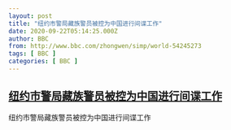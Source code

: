 ```yaml
---
layout: post
title: "纽约市警局藏族警员被控为中国进行间谍工作"
date: 2020-09-22T05:14:25.000Z
author: BBC
from: http://www.bbc.com/zhongwen/simp/world-54245273
tags: [ BBC ]
categories: [ BBC ]
---
```

<!--1600751665000-->
[纽约市警局藏族警员被控为中国进行间谍工作](http://www.bbc.com/zhongwen/simp/world-54245273)
------

<div>
纽约市警局藏族警员被控为中国进行间谍工作
</div>
